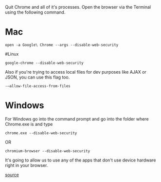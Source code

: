 Quit Chrome and all of it's processes. Open the browser via the Terminal using the following command.

# Mac

    open -a Google\ Chrome --args --disable-web-security

#Linux

    google-chrome --disable-web-security

Also if you're trying to access local files for dev purposes like AJAX or JSON, you can use this flag too.

    -–allow-file-access-from-files

# Windows

For Windows go into the command prompt and go into the folder where Chrome.exe is and type

    chrome.exe --disable-web-security

OR 

    chromium-browser --disable-web-security
  
It's going to allow us to use any of the apps that don't use device hardware right in your browser.


[source](http://stackoverflow.com/questions/3102819/disable-same-origin-policy-in-chrome)